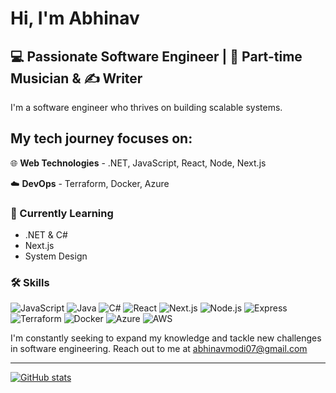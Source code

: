 # Hi, I'm Abhinav

## 💻 Passionate Software Engineer | 🎵 Part-time Musician & ✍️ Writer

I'm a software engineer who thrives on building scalable systems. 

## My tech journey focuses on:

  🌐 **Web Technologies**
        - .NET, JavaScript, React, Node, Next.js

  ☁️ **DevOps**
        - Terraform, Docker, Azure

### 🌱 Currently Learning
  - .NET & C#
  - Next.js
  - System Design

### 🛠️ Skills
  ![JavaScript](https://img.shields.io/badge/-JavaScript-F7DF1E?style=flat-square&logo=javascript&logoColor=black)
  ![Java](https://img.shields.io/badge/-Java-007396?style=flat-square&logo=java&logoColor=white)
  ![C#](https://img.shields.io/badge/-C%23-239120?style=flat-square&logo=c-sharp&logoColor=white)
  ![React](https://img.shields.io/badge/-React-61DAFB?style=flat-square&logo=react&logoColor=black)
  ![Next.js](https://img.shields.io/badge/-Next.js-000000?style=flat-square&logo=next.js&logoColor=white)
  ![Node.js](https://img.shields.io/badge/-Node.js-339933?style=flat-square&logo=node.js&logoColor=white)
  ![Express](https://img.shields.io/badge/-Express-000000?style=flat-square&logo=express&logoColor=white)
  ![Terraform](https://img.shields.io/badge/-Terraform-623CE4?style=flat-square&logo=terraform&logoColor=white)
  ![Docker](https://img.shields.io/badge/-Docker-2496ED?style=flat-square&logo=docker&logoColor=white)
  ![Azure](https://img.shields.io/badge/-Azure-0089D6?style=flat-square&logo=microsoft-azure&logoColor=white)
  ![AWS](https://img.shields.io/badge/-AWS-232F3E?style=flat-square&logo=amazon-aws&logoColor=white)


I'm constantly seeking to expand my knowledge and tackle new challenges in software engineering.
Reach out to me at abhinavmodi07@gmail.com

---

[![GitHub stats](https://github-readme-stats.vercel.app/api?username=Abhinav-Modi&show_icons=true&theme=radical)](https://github.com/anuraghazra/github-readme-stats)
